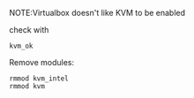 NOTE:Virtualbox doesn't like KVM to be enabled

check with 

    kvm_ok

Remove modules:

    rmmod kvm_intel
    rmmod kvm
